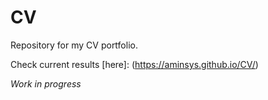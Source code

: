 # CV
Repository for my CV portfolio.

Check current results [here]: (https://aminsys.github.io/CV/) 

*Work in progress*
